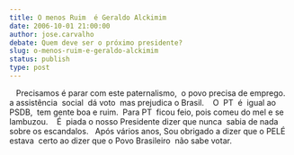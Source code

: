 ```yaml
---
title: O menos Ruim  é Geraldo Alckimim
date: 2006-10-01 21:00:00
author: jose.carvalho
debate: Quem deve ser o próximo presidente?
slug: o-menos-ruim-e-geraldo-alckimim
status: publish 
type: post
---
```


   Precisamos é parar com este paternalismo,  o povo precisa de emprego.  a assistência  social  dá voto  mas prejudica o Brasil.    O  PT  é  igual ao  PSDB,  tem gente boa e ruim.  Para PT  ficou feio, pois comeu do mel e se lambuzou.    É  piada o nosso Presidente dizer que nunca  sabia de nada sobre os escandalos.   Após vários anos, Sou obrigado a dizer que o PELÉ  estava  certo ao dizer que o Povo Brasileiro  não sabe votar.
